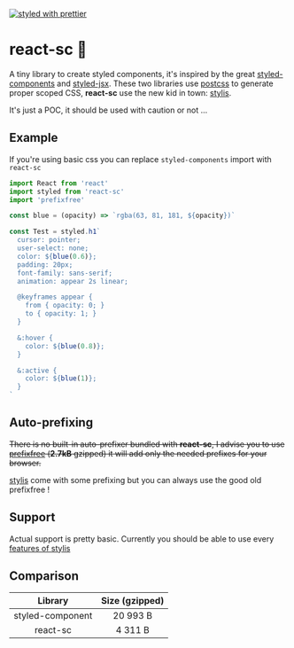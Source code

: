 [![styled with prettier](https://img.shields.io/badge/styled_with-prettier-ff69b4.svg)](https://github.com/prettier/prettier)

# react-sc 🎨
A tiny library to create styled components, it's inspired by the great [styled-components](https://github.com/styled-components/styled-components) and [styled-jsx](https://github.com/zeit/styled-jsx). These two libraries use [postcss](https://github.com/postcss/postcss) to generate proper scoped CSS, **react-sc** use the new kid in town: [stylis](https://github.com/thysultan/stylis.js).

It's just a POC, it should be used with caution or not ...

## Example

If you're using basic css you can replace `styled-components` import with `react-sc`

```js
import React from 'react'
import styled from 'react-sc'
import 'prefixfree'

const blue = (opacity) => `rgba(63, 81, 181, ${opacity})`

const Test = styled.h1`
  cursor: pointer;
  user-select: none;
  color: ${blue(0.6)};
  padding: 20px;
  font-family: sans-serif;
  animation: appear 2s linear;

  @keyframes appear {
    from { opacity: 0; }
    to { opacity: 1; }
  }

  &:hover {
    color: ${blue(0.8)};
  }

  &:active {
    color: ${blue(1)};
  }
`
```

## Auto-prefixing

~~There is no built-in auto-prefixer bundled with **react-sc**, I advise you to use [prefixfree](https://github.com/LeaVerou/prefixfree) (**2.7kB** gzipped) it will add only the needed prefixes for your browser.~~

[stylis](https://github.com/thysultan/stylis.js) come with some prefixing but you can always use the good old prefixfree !

## Support

Actual support is pretty basic. Currently you should be able to use every [features of stylis](https://github.com/thysultan/stylis.js/blob/master/README.md#features)

## Comparison

|Library              |Size (gzipped)    |
|:-------------------:|:----------------:|
|styled-component     |20 993 B         |
|react-sc             | 4 311 B          |
